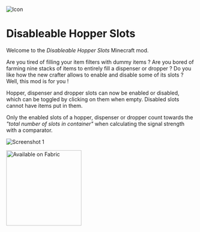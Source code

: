 ![Icon](./src/main/resources/assets/icon.png)
# Disableable Hopper Slots
Welcome to the *Disableable Hopper Slots* Minecraft mod.

Are you tired of filling your item filters with dummy items ? Are you bored of farming nine stacks of items to entirely fill a dispenser or dropper ? Do you like how the new crafter allows to enable and disable some of its slots ? Well, this mod is for you !

Hopper, dispenser and dropper slots can now be enabled or disabled, which can be toggled by clicking on them when empty. Disabled slots cannot have items put in them.

Only the enabled slots of a hopper, dispenser or dropper count towards the _"total number of slots in container"_ when calculating the signal strength with a comparator. 

![Screenshot 1](./assets/screenshot1.png)

<a href="https://fabricmc.net/"><img src="https://camo.githubusercontent.com/607921ac1756cf04710d06279fbf9f934b3b3f6435ac29d408a12bf4c2015b1b/68747470733a2f2f63646e2e6a7364656c6976722e6e65742f6e706d2f40696e746572677261762f646576696e732d62616467657340332f6173736574732f636f7a792f737570706f727465642f6661627269635f3634682e706e67" alt="Available on Fabric" width="200"></a>           
